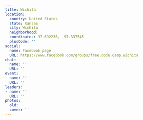 ```yaml
---
title: Wichita
location:
  country: United States
  state: Kansas
  city: Wichita
  neighborhood: 
  coordinates: 37.692236, -97.337545
  plusCode: ''
social:
  name: Facebook page
  URL: https://www.facebook.com/groups/free.code.camp.wichita
chat:
  name: ''
  URL: ''
event:
  name: ''
  URL: ''
leaders:
- name: ''
  URL: ''
photos:
  old: 
  cover: ''
---
```

